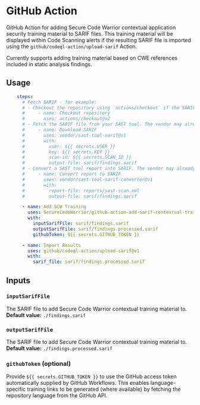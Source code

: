 # GitHub Action

GitHub Action for adding Secure Code Warrior contextual application security training material to SARIF files. This training material will be displayed within Code Scanning alerts if the resulting SARIF file is imported using the `github/codeql-action/upload-sarif` Action.

Currently supports adding training material based on CWE references included in static analysis findings.

## Usage

```yaml
    steps:
      # Fetch SARIF - for example:
      # - Checkout the repository using `actions/checkout` if the SARIF file is committed. This example assumes the SARIF file is located at `sarif/findings.sarif` within the repository.
      #     - name: Checkout repository
      #       uses: actions/checkout@v2
      # - Fetch the SARIF file from your SAST tool. The vendor may already have a GitHub Action for this. This example assumes the SARIF file is fetched and saved to `sarif/findings.sarif`.
      #     - name: Download SARIF
      #       uses: vendor/sast-tool-sarif@v1
      #       with:
      #         user: ${{ secrets.USER }}
      #         key: ${{ secrets.KEY }}
      #         scan-id: ${{ secrets.SCAN_ID }}
      #         output-file: sarif/findings.sarif
      # - Convert a SAST tool report into SARIF. The vendor may already have a GitHub Action or script for this. This example assumes the converted SARIF file is located at `sarif/findings.sarif`.
      #     - name: Convert report to SARIF
      #       uses: vendor/sast-tool-sarif-converter@v1
      #       with:
      #         report-file: reports/sast-scan.xml
      #         output-file: sarif/findings.sarif

      - name: Add SCW Training
        uses: SecureCodeWarrior/github-action-add-sarif-contextual-training@v1
        with:
          inputSarifFile: sarif/findings.sarif
          outputSarifFile: sarif/findings.processed.sarif
          githubToken: ${{ secrets.GITHUB_TOKEN }}

      - name: Import Results
        uses: github/codeql-action/upload-sarif@v1
        with:
          sarif_file: sarif/findings.processed.sarif
```

## Inputs

### `inputSarifFile`

The SARIF file to add Secure Code Warrior contextual training material to. **Default value:** `./findings.sarif`

### `outputSarifFile`

The SARIF file to add Secure Code Warrior contextual training material to. **Default value:** `./findings.processed.sarif`

### `githubToken` (optional)

Provide `${{ secrets.GITHUB_TOKEN }}` to use the GitHub access token automatically supplied by GitHub Workflows. This enables language-specific training links to be generated (where available) by fetching the repository language from the GitHub API.
